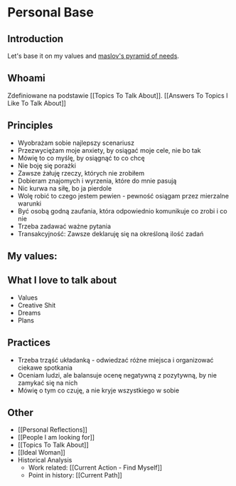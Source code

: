 # Personal Base

## Introduction

Let's base it on my values and [maslov's pyramid of needs](https://en.wikipedia.org/wiki/Maslow%27s_hierarchy_of_needs).

## Whoami

Zdefiniowane na podstawie [[Topics To Talk About]].
[[Answers To Topics I Like To Talk About]]





## Principles

- Wyobrażam sobie najlepszy scenariusz
- Przezwyciężam moje anxiety, by osiągać moje cele, nie bo tak
- Mówię to co myślę, by osiągnąć to co chcę
- Nie boję się porażki
- Zawsze żałuję rzeczy, których nie zrobiłem
- Dobieram znajomych i wyrzenia, które do mnie pasują
- Nic kurwa na siłę, bo ja pierdole
- Wolę robić to czego jestem pewien - pewność osiągam przez mierzalne warunki
- Być osobą godną zaufania, która odpowiednio komunikuje co zrobi i co nie
- Trzeba zadawać ważne pytania
- Transakcyjność: Zawsze deklaruję się na określoną ilość zadań

## My values:

## What I love to talk about
- Values
- Creative Shit
- Dreams
- Plans

## Practices
- Trzeba trząść układanką - odwiedzać różne miejsca i organizować ciekawe spotkania
- Oceniam ludzi, ale balansuje ocenę negatywną z pozytywną, by nie zamykać się na nich
- Mówię o tym co czuję, a nie kryje wszystkiego w sobie

## Other
- [[Personal Reflections]]
- [[People I am looking for]]
- [[Topics To Talk About]]
- [[Ideal Woman]]
- Historical Analysis
    - Work related: [[Current Action - Find Myself]]
    - Point in history: [[Current Path]]
